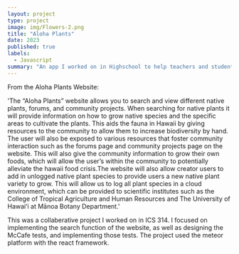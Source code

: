 ```yaml
---
layout: project
type: project
image: img/Flowers-2.png
title: "Aloha Plants"
date: 2023
published: true
labels:
  - Javascript
summary: "An app I worked on in Highschool to help teachers and students manage their schedule"
---
```



From the Aloha Plants Website:

'The “Aloha Plants” website allows you to search and view different native plants, forums, and community projects. When searching for native plants it will provide information on how to grow native species and the specific areas to cultivate the plants. This aids the fauna in Hawaii by giving resources to the community to allow them to increase biodiversity by hand. The user will also be exposed to various resources that foster community interaction such as the forums page and community projects page on the website. This will also give the community information to grow their own foods, which will allow the user’s within the community to potentially alleviate the hawaii food crisis.The website will also allow creator users to add in unlogged native plant species to provide users a new native plant variety to grow. This will allow us to log all plant species in a cloud environment, which can be provided to scientific institutes such as the College of Tropical Agriculture and Human Resources and The University of Hawaiʻi at Mānoa Botany Department.' 

This was a collaberative project I worked on in ICS 314. I focused on implementing the search function of the website, as well as designing the McCafe tests, and implementing those tests. The project used the meteor platform with the react framework.


